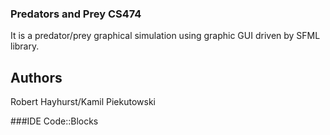 ### Predators and Prey CS474
It is a predator/prey graphical simulation using graphic GUI driven by SFML library. 


## Authors
Robert Hayhurst/Kamil Piekutowski

###IDE
Code::Blocks
